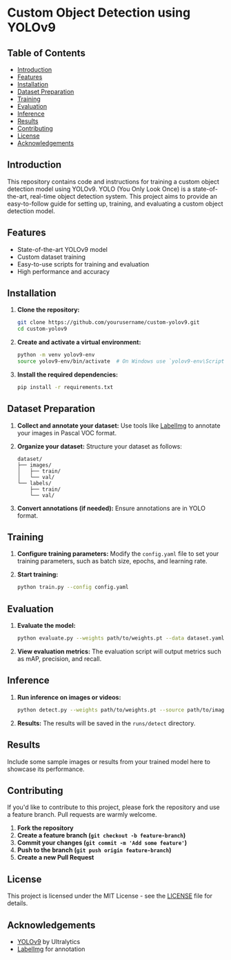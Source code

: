 # Custom Object Detection using YOLOv9

## Table of Contents
- [Introduction](#introduction)
- [Features](#features)
- [Installation](#installation)
- [Dataset Preparation](#dataset-preparation)
- [Training](#training)
- [Evaluation](#evaluation)
- [Inference](#inference)
- [Results](#results)
- [Contributing](#contributing)
- [License](#license)
- [Acknowledgements](#acknowledgements)

## Introduction
This repository contains code and instructions for training a custom object detection model using YOLOv9. YOLO (You Only Look Once) is a state-of-the-art, real-time object detection system. This project aims to provide an easy-to-follow guide for setting up, training, and evaluating a custom object detection model.

## Features
- State-of-the-art YOLOv9 model
- Custom dataset training
- Easy-to-use scripts for training and evaluation
- High performance and accuracy

## Installation
1. **Clone the repository:**
   ```sh
   git clone https://github.com/yourusername/custom-yolov9.git
   cd custom-yolov9
   ```

2. **Create and activate a virtual environment:**
   ```sh
   python -m venv yolov9-env
   source yolov9-env/bin/activate  # On Windows use `yolov9-env\Scripts\activate`
   ```

3. **Install the required dependencies:**
   ```sh
   pip install -r requirements.txt
   ```

## Dataset Preparation
1. **Collect and annotate your dataset:** Use tools like [LabelImg](https://github.com/tzutalin/labelImg) to annotate your images in Pascal VOC format.

2. **Organize your dataset:** Structure your dataset as follows:
   ```
   dataset/
   ├── images/
   │   ├── train/
   │   └── val/
   └── labels/
       ├── train/
       └── val/
   ```

3. **Convert annotations (if needed):** Ensure annotations are in YOLO format.

## Training
1. **Configure training parameters:** Modify the `config.yaml` file to set your training parameters, such as batch size, epochs, and learning rate.

2. **Start training:**
   ```sh
   python train.py --config config.yaml
   ```

## Evaluation
1. **Evaluate the model:**
   ```sh
   python evaluate.py --weights path/to/weights.pt --data dataset.yaml
   ```

2. **View evaluation metrics:** The evaluation script will output metrics such as mAP, precision, and recall.

## Inference
1. **Run inference on images or videos:**
   ```sh
   python detect.py --weights path/to/weights.pt --source path/to/images_or_video
   ```

2. **Results:** The results will be saved in the `runs/detect` directory.

## Results
Include some sample images or results from your trained model here to showcase its performance.

## Contributing
If you'd like to contribute to this project, please fork the repository and use a feature branch. Pull requests are warmly welcome.

1. **Fork the repository**
2. **Create a feature branch (`git checkout -b feature-branch`)**
3. **Commit your changes (`git commit -m 'Add some feature'`)**
4. **Push to the branch (`git push origin feature-branch`)**
5. **Create a new Pull Request**

## License
This project is licensed under the MIT License - see the [LICENSE](LICENSE) file for details.

## Acknowledgements
- [YOLOv9](https://github.com/ultralytics/yolov9) by Ultralytics
- [LabelImg](https://github.com/tzutalin/labelImg) for annotation
